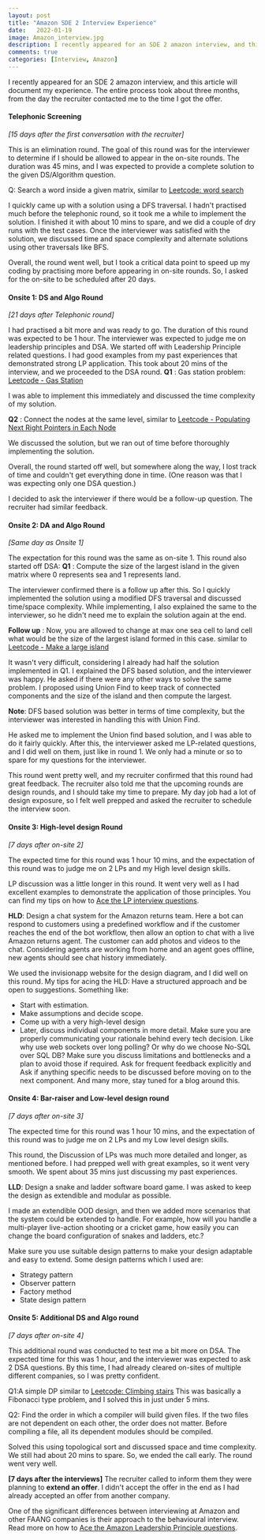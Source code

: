 ```yaml
---
layout: post
title: "Amazon SDE 2 Interview Experience"
date:   2022-01-19
image: Amazon_interview.jpg
description: I recently appeared for an SDE 2 amazon interview, and this article will document my experience.
comments: true
categories: [Interview, Amazon]
---
```


I recently appeared for an SDE 2 amazon interview, and this article will document my experience. The entire process took about three months, from the day the recruiter contacted me to the time I got the offer. 

#### Telephonic Screening
*[15 days after the first conversation with the recruiter]*

This is an elimination round. The goal of this round was for the interviewer to determine if I should be allowed to appear in the on-site rounds. The duration was 45 mins, and I was expected to provide a complete solution to the given DS/Algorithm question. 

Q: Search a word inside a given matrix, similar to [Leetcode: word search](https://leetcode.com/problems/word-search/)

I quickly came up with a solution using a DFS traversal. I hadn't practised much before the telephonic round, so it took me a while to implement the solution. I finished it with about 10 mins to spare, and we did a couple of dry runs with the test cases. Once the interviewer was satisfied with the solution, we discussed time and space complexity and alternate solutions using other traversals like BFS.

Overall, the round went well, but I took a critical data point to speed up my coding by practising more before appearing in on-site rounds. So, I asked for the on-site to be scheduled after 20 days. 

#### Onsite 1: DS and Algo Round
*[21 days after Telephonic round]*

I had practised a bit more and was ready to go. The duration of this round was expected to be 1 hour. The interviewer was expected to judge me on leadership principles and DSA. We started off with Leadership Principle related questions. I had good examples from my past experiences that demonstrated strong LP application. This took about 20 mins of the interview, and we proceeded to the DSA round. 
**Q1** : Gas station problem:  [Leetcode - Gas Station](https://leetcode.com/problems/gas-station/)

I was able to implement this immediately and discussed the time complexity of my solution. 

**Q2** : Connect the nodes at the same level, similar to [Leetcode - Populating Next Right Pointers in Each Node](https://leetcode.com/problems/populating-next-right-pointers-in-each-node/)

We discussed the solution, but we ran out of time before thoroughly implementing the solution. 

Overall, the round started off well, but somewhere along the way, I lost track of time and couldn't get everything done in time. (One reason was that I was expecting only one DSA question.)

I decided to ask the interviewer if there would be a follow-up question. The recruiter had similar feedback.  

#### Onsite 2: DA and Algo Round
*[Same day as Onsite 1]*

The expectation for this round was the same as on-site 1. This round also started off DSA:
**Q1** : Compute the size of the largest island in the given matrix where 0 represents sea and 1 represents land. 

The interviewer confirmed there is a follow up after this. So I quickly implemented the solution using a modified DFS traversal and discussed time/space complexity. While implementing, I also explained the same to the interviewer, so he didn't need me to explain the solution again at the end.

**Follow up** : Now, you are allowed to change at max one sea cell to land cell what would be the size of the largest island formed in this case. similar to [Leetcode - Make a large island](https://leetcode.com/problems/making-a-large-island/)

It wasn't very difficult, considering I already had half the solution implemented in Q1. I explained the DFS based solution, and the interviewer was happy. He asked if there were any other ways to solve the same problem. I proposed using Union Find to keep track of connected components and the size of the island and then compute the largest. 

**Note**: DFS based solution was better in terms of time complexity, but the interviewer was interested in handling this with Union Find. 

He asked me to implement the Union find based solution, and I was able to do it fairly quickly. 
After this, the interviewer asked me LP-related questions, and I did well on them, just like in round 1. 
We only had a minute or so to spare for my questions for the interviewer. 

This round went pretty well, and my recruiter confirmed that this round had great feedback. The recruiter also told me that the upcoming rounds are design rounds, and I should take my time to prepare. My day job had a lot of design exposure, so I felt well prepped and asked the recruiter to schedule the interview soon. 

#### Onsite 3: High-level design Round
*[7 days after on-site 2]*

The expected time for this round was 1 hour 10 mins, and the expectation of this round was to judge me on 2 LPs and my High level design skills. 

LP discussion was a little longer in this round. It went very well as I had excellent examples to demonstrate the application of those principles. You can find my tips on how to [Ace the LP interview questions](https://jinesh.codes/blog/ace-amazon-lp-questions/).


**HLD**: Design a chat system for the Amazon returns team. Here a bot can respond to customers using a predefined workflow and if the customer reaches the end of the bot workflow, then allow an option to chat with a live Amazon returns agent. The customer can add photos and videos to the chat. Considering agents are working from home and an agent goes offline, new agents should see chat history immediately. 

We used the invisionapp website for the design diagram, and I did well on this round. My tips for acing the HLD:
Have a structured approach and be open to suggestions. Something like:
* Start with estimation.
* Make assumptions and decide scope.
* Come up with a very high-level design 
* Later, discuss individual components in more detail.
Make sure you are properly communicating your rationale behind every tech decision. Like why use web sockets over long polling? Or why do we choose No-SQL over SQL DB?
Make sure you discuss limitations and bottlenecks and a plan to avoid those if required. 
Ask for frequent feedback explicitly and Ask if anything specific needs to be discussed before moving on to the next component. And many more, stay tuned for a blog around this.


#### Onsite 4: Bar-raiser and Low-level design round
*[7 days after on-site 3]*

The expected time for this round was 1 hour 10 mins, and the expectation of this round was to judge me on 2 LPs and my Low level design skills. 

This round, the Discussion of LPs was much more detailed and longer, as mentioned before. I had prepped well with great examples, so it went very smooth. We spent about 35 mins just discussing my past experiences.

**LLD**: Design a snake and ladder software board game. I was asked to keep the design as extendible and modular as possible. 

I made an extendible OOD design, and then we added more scenarios that the system could be extended to handle. For example, how will you handle a multi-player live-action shooting or a cricket game, how easily you can change the board configuration of snakes and ladders, etc.?

Make sure you use suitable design patterns to make your design adaptable and easy to extend. Some design patterns which I used are:
* Strategy pattern
* Observer pattern
* Factory method
* State design pattern

#### Onsite 5: Additional DS and Algo round
*[7 days after on-site 4]*

This additional round was conducted to test me a bit more on DSA. The expected time for this was 1 hour, and the interviewer was expected to ask 2 DSA questions. By this time, I had already cleared on-sites of multiple different companies, so I was pretty confident.

Q1:A simple DP similar to [Leetcode: Climbing stairs](https://leetcode.com/problems/climbing-stairs/)
This was basically a Fibonacci type problem, and I solved this in just under 5 mins. 

Q2: Find the order in which a compiler will build given files. If the two files are not dependent on each other, the order does not matter. Before compiling a file, all its dependent modules should be compiled.

Solved this using topological sort and discussed space and time complexity. 
We still had about 20 mins to spare. So, we ended the call early. The round went very well.

**[7 days after the interviews]** The recruiter called to inform them they were planning to **extend an offer**. I didn't accept the offer in the end as I had already accepted an offer from another company. 

One of the significant differences between interviewing at Amazon and other FAANG companies is their approach to the behavioural interview. Read more on how to [Ace the Amazon Leadership Principle questions](https://jinesh.codes/blog/ace-amazon-lp-questions/). 

